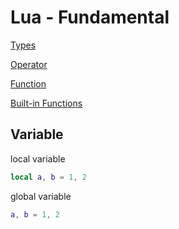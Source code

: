 # Lua - Fundamental

[Types](lua-types.md)

[Operator](lua-operator.md)

[Function](lua-function.md)

[Built-in Functions](lua-built-in-functions.md)

## Variable

local variable

```lua
local a, b = 1, 2
```

global variable

```lua
a, b = 1, 2
```
